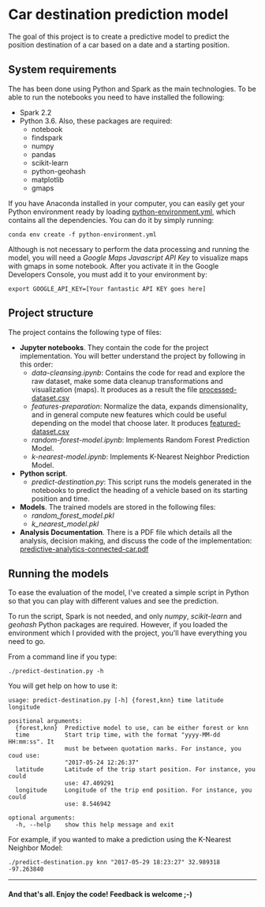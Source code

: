 # Car destination prediction model
The goal of this project is to create a predictive model to predict the position destination of a car based on a date and a starting position.

## System requirements
The has been done using Python and Spark as the main technologies. To be able to run the notebooks you need to have installed the following:
* Spark 2.2
* Python 3.6. Also, these packages are required:
  * notebook
  * findspark
  * numpy
  * pandas
  * scikit-learn
  * python-geohash
  * matplotlib
  * gmaps
  
If you have Anaconda installed in your computer, you can easily get your Python environment ready by loading [python-environment.yml](python-environment.yml), which contains all the dependencies. You can do it by simply running:
```
conda env create -f python-environment.yml
```

Although is not necessary to perform the data processing and running the model, you will need a *Google Maps Javascript API Key* to visualize maps with gmaps in some notebook. After you activate it in the Google Developers Console, you must add it to your environment by:
```
export GOOGLE_API_KEY=[Your fantastic API KEY goes here]
```
## Project structure
The project contains the following type of files:
* __Jupyter notebooks__. They contain the code for the project implementation. You will better understand the project by following in this order:
   * _data-cleansing.ipynb_: Contains the code for read and explore the raw dataset, make some data cleanup transformations and visualization (maps). It produces as a result the file [processed-dataset.csv](processed-dataset.csv)
   * _features-preparation_: Normalize the data, expands dimensionality, and in general compute new features which could be useful depending on the model that choose later. It produces [featured-dataset.csv](featured-dataset.csv)
   * _random-forest-model.ipynb_: Implements Random Forest Prediction Model.
   * _k-nearest-model.ipynb_: Implements K-Nearest Neighbor Prediction Model.
 * __Python script__.
   * _predict-destination.py_: This script runs the models generated in the notebooks to predict the heading of a vehicle based on its starting position and time.
 * __Models__. The trained models are stored in the following files:
   * _random_forest_model.pkl_
   * _k_nearest_model.pkl_
 * __Analysis Documentation__. There is a PDF file which details all the analysis, decision making, and discuss the code of the implementation: [predictive-analytics-connected-car.pdf](predictive-analytics-connected-car.pdf)

## Running the models
To ease the evaluation of the model, I've created a simple script in Python so that you can play with different values and see the prediction.

To run the script, Spark is not needed, and only _numpy_, _scikit-learn_ and _geohash_ Python packages are required. However, if you loaded the environment which I provided with the project, you'll have everything you need to go. 

From a command line if you type:
```
./predict-destination.py -h
```
You will get help on how to use it:
```
usage: predict-destination.py [-h] {forest,knn} time latitude longitude

positional arguments:
  {forest,knn}  Predictive model to use, can be either forest or knn
  time          Start trip time, with the format "yyyy-MM-dd HH:mm:ss". It
                must be between quotation marks. For instance, you coud use:
                "2017-05-24 12:26:37"
  latitude      Latitude of the trip start position. For instance, you could
                use: 47.409291
  longitude     Longitude of the trip end position. For instance, you could
                use: 8.546942

optional arguments:
  -h, --help    show this help message and exit

```
For example, if you wanted to make a prediction using the K-Nearest Neighbor Model:
```
./predict-destination.py knn "2017-05-29 18:23:27" 32.989318 -97.263840
```
***
#### And that's all. Enjoy the code! Feedback is welcome ;-)
